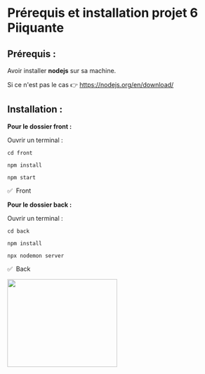 # Prérequis et installation projet 6 Piiquante

## Prérequis :

Avoir installer **nodejs** sur sa machine.

Si ce n'est pas le cas :point_right: https://nodejs.org/en/download/

## Installation :

**Pour le dossier front :**

Ouvrir un terminal :

```
cd front
```

```
npm install
```

```
npm start
```

:white_check_mark: &nbsp;Front

**Pour le dossier back :**

Ouvrir un terminal :

```
cd back
```

```
npm install
```

```
npx nodemon server
```

:white_check_mark: &nbsp;Back

<img src="https://media.giphy.com/media/NytMLKyiaIh6VH9SPm/giphy.gif" width="250" height="200" />
